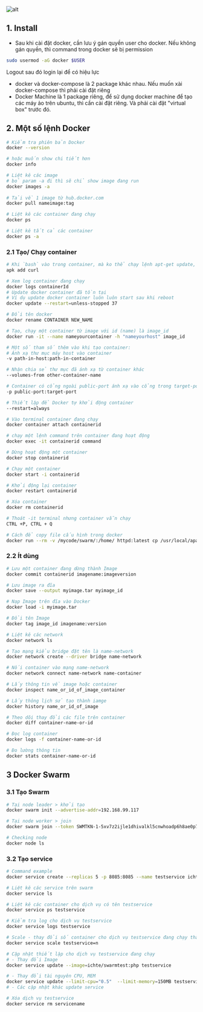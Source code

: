 ![alt](https://s3-ap-southeast-1.amazonaws.com/kipalog.com/7svsburqjy_gsviec-docker.png)

## 1. Install   
- Sau khi cài đặt docker, cần lưu ý gán quyền user cho docker. Nếu không gán quyền, thì command trong docker sẽ bị permission
```sh
sudo usermod -aG docker $USER
```
Logout sau đó login lại để có hiệu lực
- docker và docker-compose là 2 package khác nhau. Nếu muốn xài docker-compose thì phải cài đặt riêng
- Docker Machine là 1 package riêng, để sử dụng docker machine để tạo các máy ảo trên ubuntu, thì cần cài đặt riêng. Và phải cài đặt "virtual box" trước đó.


## 2. Một số lệnh Docker 
```bash
# Kiểm tra phiên bản Docker 
docker --version

# hoặc muốn show chi tiết hơn
docker info

# Liệt kê các image
# bỏ param -a đi thì sẽ chỉ show image đang run  
docker images -a
  
# Tải về 1 image từ hub.docker.com
docker pull nameimage:tag

# Liệt kê các container đang chạy
docker ps

# Liệt kê tất cả các container 
docker ps -a
```

### 2.1 Tạo/ Chạy container 
```bash
# Khi `bash` vào trong container, mà ko thể chạy lệnh apt-get update, có thể thử với
apk add curl

# Xem log container đang chạy
docker logs containerId
# Update docker container đã tồn tại 
# Ví dụ update docker container luôn luôn start sau khi reboot 
docker update --restart=unless-stopped 37

# Đổi tên docker 
docker rename CONTAINER NEW_NAME

# Tạo, chạy một container từ image với id (name) là image_id
docker run -it --name nameyourcontainer -h "nameyourhost" image_id

# Một số tham số thêm vào khi tạo container:
# Ánh xạ thư mục máy host vào container
-v path-in-host:path-in-container

# Nhận chia sẻ thư mục đã ánh xạ từ container khác
--volumes-from other-container-name

# Container có cổng ngoài public-port ánh xạ vào cổng trong target-port
-p public-port:target-port

# Thiết lập để Docker tự khởi động container
--restart=always

# Vào terminal container đang chạy
docker container attach containerid

# chạy một lệnh command trên container đang hoạt động
docker exec -it containerid command

# Dừng hoạt động một container
docker stop containerid

# Chạy một container
docker start -i containerid

# Khởi động lại container
docker restart containerid

# Xóa container
docker rm containerid

# Thoát -it terminal nhưng container vẫn chạy
CTRL +P, CTRL + Q

# Cách để copy file cấu hình trong docker 
docker run --rm -v /mycode/swarm/:/home/ httpd:latest cp /usr/local/apache2/conf/httpd.conf /home/httpd.conf
```

### 2.2 Ít dùng
```bash
# Lưu một container đang dừng thành Image
docker commit containerid imagename:imageversion

# Lưu image ra đĩa
docker save --output myimage.tar myimage_id

# Nạp Image trên đĩa vào Docker
docker load -i myimage.tar

# Đổi tên Image
docker tag image_id imagename:version

# Liệt kê các network
docker network ls

# Tạo mạng kiểu bridge đặt tên là name-network
docker network create --driver bridge name-network

# Nối container vào mạng name-network
docker network connect name-network name-container

# Lấy thông tin về image hoặc container
docker inspect name_or_id_of_image_container

# Lấy thông lịch sử tạo thành iamge
docker history name_or_id_of_image

# Theo dõi thay đổi các file trên container
docker diff container-name-or-id

# Đọc log container
docker logs -f container-name-or-id

# Đo lường thông tin
docker stats container-name-or-id
```

## 3 Docker Swarm
### 3.1 Tạo Swarm
```bash
# Tại node leader > khởi tạo
docker swarm init --advertise-addr=192.168.99.117

# Tại node worker > join
docker swarm join --token SWMTKN-1-5xv7z2ijle1dhivalkl5cnwhoadp6h8ae0p7bs5tmanvkpbi3l-5ib6sjrd3w0wdhfsnt8ga7ybd 192.168.99.111:2377

# Checking node
docker node ls
```

### 3.2 Tạo service
```bash
# Command example
docker service create --replicas 5 -p 8085:8085 --name testservice ichte/swarmtest:node

# Liệt kê các service trên swarm
docker service ls

# Liệt kê các container cho dịch vụ có tên testservice
docker service ps testservice

# Kiểm tra log cho dịch vụ testservice
docker service logs testservice

# Scale - thay đổi số container cho dịch vụ testservice đang chạy thành n (1, 2, 3 ...) container
docker service scale testservice=n

# Cập nhật thiết lập cho dịch vụ testservice đang chạy
# - Thay đổi Image
docker service update --image=ichte/swarmtest:php testservice

# - Thay đổi tài nguyên CPU, MEM
docker service update --limit-cpu="0.5"  --limit-memory=150MB testservice
# - Các cập nhật khác update service

# Xóa dịch vụ testservice
docker service rm servicename
```

